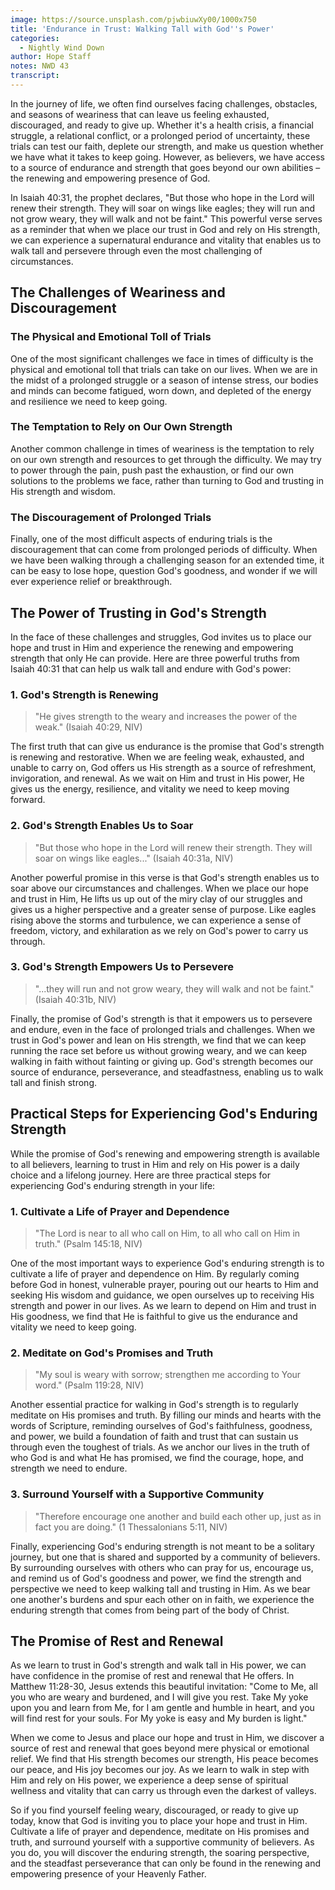 ```yaml
---
image: https://source.unsplash.com/pjwbiuwXy00/1000x750
title: 'Endurance in Trust: Walking Tall with God''s Power'
categories:
  - Nightly Wind Down
author: Hope Staff
notes: NWD 43
transcript:
---
```

In the journey of life, we often find ourselves facing challenges, obstacles, and seasons of weariness that can leave us feeling exhausted, discouraged, and ready to give up. Whether it's a health crisis, a financial struggle, a relational conflict, or a prolonged period of uncertainty, these trials can test our faith, deplete our strength, and make us question whether we have what it takes to keep going. However, as believers, we have access to a source of endurance and strength that goes beyond our own abilities – the renewing and empowering presence of God.

In Isaiah 40:31, the prophet declares, "But those who hope in the Lord will renew their strength. They will soar on wings like eagles; they will run and not grow weary, they will walk and not be faint." This powerful verse serves as a reminder that when we place our trust in God and rely on His strength, we can experience a supernatural endurance and vitality that enables us to walk tall and persevere through even the most challenging of circumstances.

## The Challenges of Weariness and Discouragement

### The Physical and Emotional Toll of Trials

One of the most significant challenges we face in times of difficulty is the physical and emotional toll that trials can take on our lives. When we are in the midst of a prolonged struggle or a season of intense stress, our bodies and minds can become fatigued, worn down, and depleted of the energy and resilience we need to keep going.

### The Temptation to Rely on Our Own Strength

Another common challenge in times of weariness is the temptation to rely on our own strength and resources to get through the difficulty. We may try to power through the pain, push past the exhaustion, or find our own solutions to the problems we face, rather than turning to God and trusting in His strength and wisdom.

### The Discouragement of Prolonged Trials

Finally, one of the most difficult aspects of enduring trials is the discouragement that can come from prolonged periods of difficulty. When we have been walking through a challenging season for an extended time, it can be easy to lose hope, question God's goodness, and wonder if we will ever experience relief or breakthrough.

## The Power of Trusting in God's Strength

In the face of these challenges and struggles, God invites us to place our hope and trust in Him and experience the renewing and empowering strength that only He can provide. Here are three powerful truths from Isaiah 40:31 that can help us walk tall and endure with God's power:

### 1\. God's Strength is Renewing

> "He gives strength to the weary and increases the power of the weak." (Isaiah 40:29, NIV)

The first truth that can give us endurance is the promise that God's strength is renewing and restorative. When we are feeling weak, exhausted, and unable to carry on, God offers us His strength as a source of refreshment, invigoration, and renewal. As we wait on Him and trust in His power, He gives us the energy, resilience, and vitality we need to keep moving forward.

### 2\. God's Strength Enables Us to Soar

> "But those who hope in the Lord will renew their strength. They will soar on wings like eagles..." (Isaiah 40:31a, NIV)

Another powerful promise in this verse is that God's strength enables us to soar above our circumstances and challenges. When we place our hope and trust in Him, He lifts us up out of the miry clay of our struggles and gives us a higher perspective and a greater sense of purpose. Like eagles rising above the storms and turbulence, we can experience a sense of freedom, victory, and exhilaration as we rely on God's power to carry us through.

### 3\. God's Strength Empowers Us to Persevere

> "...they will run and not grow weary, they will walk and not be faint." (Isaiah 40:31b, NIV)

Finally, the promise of God's strength is that it empowers us to persevere and endure, even in the face of prolonged trials and challenges. When we trust in God's power and lean on His strength, we find that we can keep running the race set before us without growing weary, and we can keep walking in faith without fainting or giving up. God's strength becomes our source of endurance, perseverance, and steadfastness, enabling us to walk tall and finish strong.

## Practical Steps for Experiencing God's Enduring Strength

While the promise of God's renewing and empowering strength is available to all believers, learning to trust in Him and rely on His power is a daily choice and a lifelong journey. Here are three practical steps for experiencing God's enduring strength in your life:

### 1\. Cultivate a Life of Prayer and Dependence

> "The Lord is near to all who call on Him, to all who call on Him in truth." (Psalm 145:18, NIV)

One of the most important ways to experience God's enduring strength is to cultivate a life of prayer and dependence on Him. By regularly coming before God in honest, vulnerable prayer, pouring out our hearts to Him and seeking His wisdom and guidance, we open ourselves up to receiving His strength and power in our lives. As we learn to depend on Him and trust in His goodness, we find that He is faithful to give us the endurance and vitality we need to keep going.

### 2\. Meditate on God's Promises and Truth

> "My soul is weary with sorrow; strengthen me according to Your word." (Psalm 119:28, NIV)

Another essential practice for walking in God's strength is to regularly meditate on His promises and truth. By filling our minds and hearts with the words of Scripture, reminding ourselves of God's faithfulness, goodness, and power, we build a foundation of faith and trust that can sustain us through even the toughest of trials. As we anchor our lives in the truth of who God is and what He has promised, we find the courage, hope, and strength we need to endure.

### 3\. Surround Yourself with a Supportive Community

> "Therefore encourage one another and build each other up, just as in fact you are doing." (1 Thessalonians 5:11, NIV)

Finally, experiencing God's enduring strength is not meant to be a solitary journey, but one that is shared and supported by a community of believers. By surrounding ourselves with others who can pray for us, encourage us, and remind us of God's goodness and power, we find the strength and perspective we need to keep walking tall and trusting in Him. As we bear one another's burdens and spur each other on in faith, we experience the enduring strength that comes from being part of the body of Christ.

## The Promise of Rest and Renewal

As we learn to trust in God's strength and walk tall in His power, we can have confidence in the promise of rest and renewal that He offers. In Matthew 11:28-30, Jesus extends this beautiful invitation: "Come to Me, all you who are weary and burdened, and I will give you rest. Take My yoke upon you and learn from Me, for I am gentle and humble in heart, and you will find rest for your souls. For My yoke is easy and My burden is light."

When we come to Jesus and place our hope and trust in Him, we discover a source of rest and renewal that goes beyond mere physical or emotional relief. We find that His strength becomes our strength, His peace becomes our peace, and His joy becomes our joy. As we learn to walk in step with Him and rely on His power, we experience a deep sense of spiritual wellness and vitality that can carry us through even the darkest of valleys.

So if you find yourself feeling weary, discouraged, or ready to give up today, know that God is inviting you to place your hope and trust in Him. Cultivate a life of prayer and dependence, meditate on His promises and truth, and surround yourself with a supportive community of believers. As you do, you will discover the enduring strength, the soaring perspective, and the steadfast perseverance that can only be found in the renewing and empowering presence of your Heavenly Father.